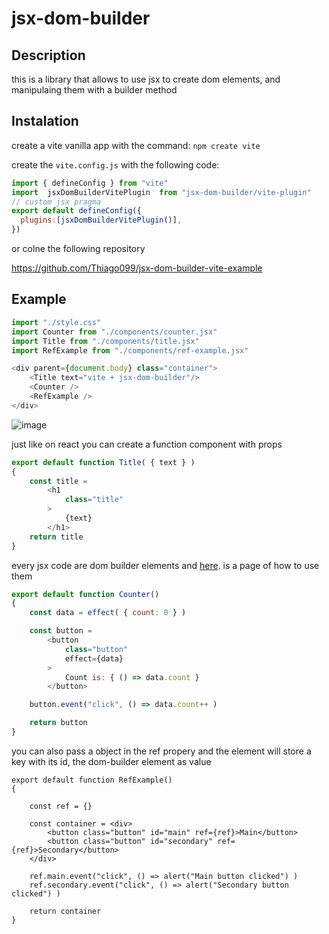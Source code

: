 # jsx-dom-builder

## Description

this is a library that allows to use jsx to create dom elements, and manipulaing them with a builder method

## Instalation

create a vite vanilla app with the command:
``
npm create vite
``

create the `vite.config.js` with the following code:

```js
import { defineConfig } from "vite"
import  jsxDomBuilderVitePlugin  from "jsx-dom-builder/vite-plugin"
// custom jsx pragma
export default defineConfig({
  plugins:[jsxDomBuilderVitePlugin()],
})

```

or colne the following repository

https://github.com/Thiago099/jsx-dom-builder-vite-example

## Example

```js
import "./style.css"
import Counter from "./components/counter.jsx"
import Title from "./components/title.jsx"
import RefExample from "./components/ref-example.jsx"

<div parent={document.body} class="container">
    <Title text="vite + jsx-dom-builder"/>
    <Counter />
    <RefExample />
</div>
```

![image](https://user-images.githubusercontent.com/66787043/202039923-39d4c73f-73ba-4aac-b784-ea49e45aa7b8.png)

just like on react you can create a function component with props

```js
export default function Title( { text } )
{
    const title = 
        <h1 
            class="title" 
        >
            {text}
        </h1>
    return title
}

```

every jsx code are dom builder elements and [here]([https://pages.github.com/](https://www.npmjs.com/package/@thiago-kaique/dom-builder)). is a page of how to use them

```js
export default function Counter()
{
    const data = effect( { count: 0 } )

    const button = 
        <button 
            class="button" 
            effect={data}
        >
            Count is: { () => data.count }
        </button>

    button.event("click", () => data.count++ )

    return button
}
```
you can also pass a object in the ref propery and the element will store a key with its id, the dom-builder element as value
```
export default function RefExample()
{

    const ref = {}

    const container = <div>
        <button class="button" id="main" ref={ref}>Main</button>
        <button class="button" id="secondary" ref={ref}>Secondary</button>
    </div>

    ref.main.event("click", () => alert("Main button clicked") )
    ref.secondary.event("click", () => alert("Secondary button clicked") )

    return container
}
```
